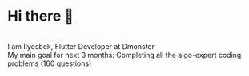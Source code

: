 
<h1>Hi there 👋</h1> </br>
I am Ilyosbek, Flutter Developer at Dmonster</br>
My main goal for next 3 months: Completing all the algo-expert coding problems (160 questions)




